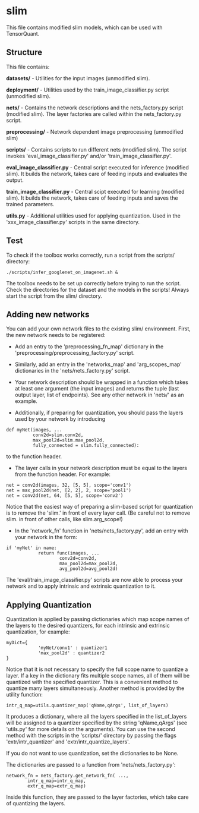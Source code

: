 # slim
This file contains modified slim models, which can be used with TensorQuant.

## Structure
This file contains:

**datasets/** - Utilities for the input images (unmodified slim).

**deployment/** - Utilities used by the train_image_classifier.py script (unmodified slim).

**nets/** - Contains the network descriptions and the nets_factory.py script (modified slim).
The layer factories are called within the nets_factory.py script.

**preprocessing/** - Network dependent image preprocessing (unmodified slim)

**scripts/** - Contains scripts to run different nets (modified slim). The script invokes 'eval_image_classifier.py' and/or 'train_image_classifier.py'.

**eval_image_classifier.py** - Central script executed for inference (modified slim). It builds the network, takes care of feeding inputs and evaluates the output.

**train_image_classifier.py** - Central scipt executed for learning (modified slim). It builds the network, takes care of feeding inputs and saves the trained parameters.

**utils.py** - Additional utilities used for applying quantization. Used in the 'xxx_image_classifier.py' scripts in the same directory.

## Test

To check if the toolbox works correctly, run a script from the scripts/ directory:
```
./scripts/infer_googlenet_on_imagenet.sh &
```
The toolbox needs to be set up correctly before trying to run the script. Check the directories for the dataset and the models in the scripts! Always start the script from the slim/ directory.

## Adding new networks

You can add your own network files to the existing slim/ environment. First, the new network needs to be registered:

- Add an entry to the 'preprocessing_fn_map' dictionary in the 'preprocessing/preprocessing_factory.py' script.

- Similarly, add an entry in the 'networks_map' and 'arg_scopes_map' dictionaries in the 'nets/nets_factory.py' script.

- Your network description should be wrapped in a function which takes at least one argument (the input images) and returns the tuple (last output layer, list of endpoints). See any other network in 'nets/' as an example.

- Additionally, if preparing for quantization, you should pass the layers used by your network by introducing
```
def myNet(images, ...
          conv2d=slim.conv2d,
          max_pool2d=slim.max_pool2d,
          fully_connected = slim.fully_connected):
```
to the function header.

- The layer calls in your network description must be equal to the layers from the function header. For example:
```
net = conv2d(images, 32, [5, 5], scope='conv1')
net = max_pool2d(net, [2, 2], 2, scope='pool1')
net = conv2d(net, 64, [5, 5], scope='conv2')
```
Notice that the easiest way of preparing a slim-based script for quantization is to remove the 'slim.' in front of every layer call. (Be careful not to remove slim. in front of other calls, like slim.arg_scope!)

- In the 'network_fn' function in 'nets/nets_factory.py', add an entry with your network in the form:
```
if 'myNet' in name:
            return func(images, ...
                    conv2d=conv2d,
                    max_pool2d=max_pool2d,
                    avg_pool2d=avg_pool2d)
```

The 'eval/train_image_classifier.py' scripts are now able to process your network and to apply intrinsic and extrinsic quantization to it.

## Applying Quantization

Quantization is applied by passing dictionaries which map scope names of the layers to the desired quantizers, for each intrinsic and extrinsic quantization, for example:
```
myDict={
            'myNet/conv1' : quantizer1
            'max_pool2d' : quantizer2
}
```
Notice that it is not necessary to specify the full scope name to quantize a layer. If a key in the dictionary fits multiple scope names, all of them will be quantized with the specified quantizer. This is a convenient method to quantize many layers simultaneously.
Another method is provided by the utility function:
```
intr_q_map=utils.quantizer_map('qName,qArgs', list_of_layers)
```
It produces a dictionary, where all the layers specified in the list_of_layers will be assigned to a quantizer specified by the string 'qName,qArgs' (see 'utils.py' for more details on the arguments).
You can use the second method with the scripts in the 'scripts/' directory by passing the flags 'extr/intr_quantizer' and 'extr/intr_quantize_layers'.

If you do not want to use quantization, set the dictionaries to be None.

The dictionaries are passed to a function from 'nets/nets_factory.py':
```
network_fn = nets_factory.get_network_fn( ...,
        intr_q_map=intr_q_map,
        extr_q_map=extr_q_map)
```
Inside this function, they are passed to the layer factories, which take care of quantizing the layers.
